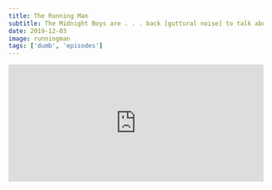 ```yaml
---
title: The Running Man
subtitle: The Midnight Boys are . . . back [guttural noise] to talk about The Running Man, action stars, dead game show hosts, and reality TV. Put on your tights and run through the gauntlet with them. 
date: 2019-12-03
image: runningman
tags: ['dumb', 'episodes']
---
```

<iframe src="https://open.spotify.com/embed-podcast/episode/4EwqSQ5b2reeIIes2ZKsK5" width="100%" height="232" frameborder="0" allowtransparency="true" allow="encrypted-media"></iframe>